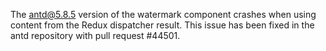 The antd@5.8.5 version of the watermark component crashes when using content from the Redux dispatcher result. This issue has been fixed in the antd repository with pull request #44501.

